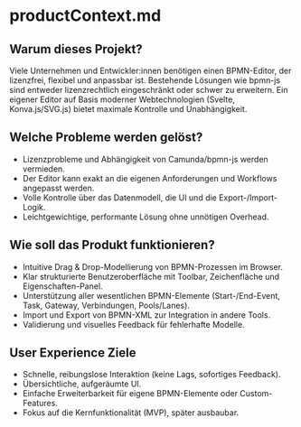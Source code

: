 # productContext.md

## Warum dieses Projekt?

Viele Unternehmen und Entwickler:innen benötigen einen BPMN-Editor, der lizenzfrei, flexibel und anpassbar ist. Bestehende Lösungen wie bpmn-js sind entweder lizenzrechtlich eingeschränkt oder schwer zu erweitern. Ein eigener Editor auf Basis moderner Webtechnologien (Svelte, Konva.js/SVG.js) bietet maximale Kontrolle und Unabhängigkeit.

## Welche Probleme werden gelöst?

- Lizenzprobleme und Abhängigkeit von Camunda/bpmn-js werden vermieden.
- Der Editor kann exakt an die eigenen Anforderungen und Workflows angepasst werden.
- Volle Kontrolle über das Datenmodell, die UI und die Export-/Import-Logik.
- Leichtgewichtige, performante Lösung ohne unnötigen Overhead.

## Wie soll das Produkt funktionieren?

- Intuitive Drag & Drop-Modellierung von BPMN-Prozessen im Browser.
- Klar strukturierte Benutzeroberfläche mit Toolbar, Zeichenfläche und Eigenschaften-Panel.
- Unterstützung aller wesentlichen BPMN-Elemente (Start-/End-Event, Task, Gateway, Verbindungen, Pools/Lanes).
- Import und Export von BPMN-XML zur Integration in andere Tools.
- Validierung und visuelles Feedback für fehlerhafte Modelle.

## User Experience Ziele

- Schnelle, reibungslose Interaktion (keine Lags, sofortiges Feedback).
- Übersichtliche, aufgeräumte UI.
- Einfache Erweiterbarkeit für eigene BPMN-Elemente oder Custom-Features.
- Fokus auf die Kernfunktionalität (MVP), später ausbaubar.
